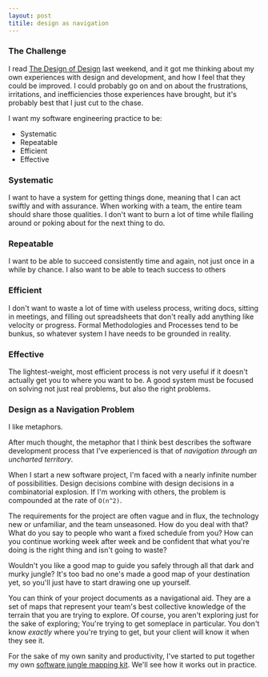 ```yaml
---
layout: post
titile: design as navigation
---
```


### The Challenge

I read [The Design of Design][1] last weekend, and it got me thinking about my
own experiences with design and development, and how I feel that they could be
improved.  I could probably go on and on about the frustrations, irritations,
and inefficiencies those experiences have brought, but it's probably best that I
just cut to the chase.

I want my software engineering practice to be:

- Systematic
- Repeatable
- Efficient
- Effective


### Systematic

I want to have a system for getting things done, meaning that I can act swiftly
and with assurance. When working with a team, the entire team should share those
qualities. I don't want to burn a lot of time while flailing around or poking
about for the next thing to do.


### Repeatable

I want to be able to succeed consistently time and again, not just once in a
while by chance. I also want to be able to teach success to others


### Efficient

I don't want to waste a lot of time with useless process, writing docs, sitting
in meetings, and filling out spreadsheets that don't really add anything like
velocity or progress. Formal Methodologies and Processes tend to be bunkus, so
whatever system I have needs to be grounded in reality.


### Effective

The lightest-weight, most efficient process is not very useful if it doesn't
actually get you to where you want to be. A good system must be focused on
solving not just real problems, but also the right problems.


### Design as a Navigation Problem

I like metaphors.

After much thought, the metaphor that I think best describes the software
development process that I've experienced is that of *navigation through an
uncharted territory*.

When I start a new software project, I'm faced with a nearly infinite number of
possibilities. Design decisions combine with design decisions in a combinatorial
explosion.  If I'm working with others, the problem is compounded at the rate of
`O(n^2)`.

The requirements for the project are often vague and in flux, the technology new
or unfamiliar, and the team unseasoned. How do you deal with that? What do you
say to people who want a fixed schedule from you? How can you continue working
week after week and be confident that what you're doing is the right thing and
isn't going to waste?

Wouldn't you like a good map to guide you safely through all that dark and murky
jungle?  It's too bad no one's made a good map of your destination yet, so
you'll just have to start drawing one up yourself.

You can think of your project documents as a navigational aid. They are a set of
maps that represent your team's best collective knowledge of the terrain that
you are trying to explore. Of course, you aren't exploring just for the sake of
exploring; You're trying to get someplace in particular. You don't know
*exactly* where you're trying to get, but your client will know it when they see
it.

For the sake of my own sanity and productivity, I've started to put together my
own [software jungle mapping kit][2]. We'll see how it works out in practice.


[1]: /design/2010/04/06/design-of-design.html
[2]: /design/design-intro.html
